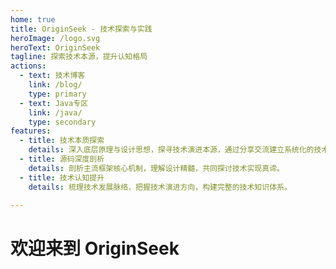 ```yaml
---
home: true
title: OriginSeek - 技术探索与实践
heroImage: /logo.svg
heroText: OriginSeek
tagline: 探索技术本源，提升认知格局
actions:
  - text: 技术博客
    link: /blog/
    type: primary
  - text: Java专区
    link: /java/
    type: secondary
features:
  - title: 技术本质探索
    details: 深入底层原理与设计思想，探寻技术演进本源，通过分享交流建立系统化的技术认知。
  - title: 源码深度剖析
    details: 剖析主流框架核心机制，理解设计精髓，共同探讨技术实现真谛。
  - title: 技术认知提升
    details: 梳理技术发展脉络，把握技术演进方向，构建完整的技术知识体系。

---
```


# 欢迎来到 OriginSeek